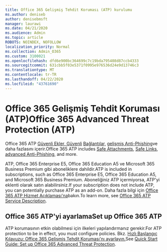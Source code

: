 ```yaml
---
title: Office 365 Gelişmiş Tehdit Koruması (ATP) kurulumu
ms.author: deniseb
author: denisebmsft
manager: laurawi
ms.date: 04/21/2020
ms.audience: Admin
ms.topic: article
ROBOTS: NOINDEX, NOFOLLOW
localization_priority: Normal
ms.collection: Admin_O365
ms.custom: 3100021
ms.openlocfilehash: dfd6e900bc364699c7c19bda795408d87ccb4333
ms.sourcegitcommit: 631cbb5f03e5371f0995e976536d24e9d13746c3
ms.translationtype: MT
ms.contentlocale: tr-TR
ms.lasthandoff: 04/22/2020
ms.locfileid: "43761690"
---
```

# <a name="office-365-advanced-threat-protection-atp"></a><span data-ttu-id="0ad23-102">Office 365 Gelişmiş Tehdit Koruması (ATP)</span><span class="sxs-lookup"><span data-stu-id="0ad23-102">Office 365 Advanced Threat Protection (ATP)</span></span>

<span data-ttu-id="0ad23-103">Office 365 ATP [Güvenli Ekler, Güvenli](https://docs.microsoft.com/office365/securitycompliance/atp-safe-attachments) [Bağlantılar,](https://docs.microsoft.com/office365/securitycompliance/atp-safe-links) [gelişmiş Anti-Phishing](https://docs.microsoft.com/office365/securitycompliance/atp-anti-phishing)ve daha fazlasını içerir.</span><span class="sxs-lookup"><span data-stu-id="0ad23-103">Office 365 ATP includes [Safe Attachments](https://docs.microsoft.com/office365/securitycompliance/atp-safe-attachments), [Safe Links](https://docs.microsoft.com/office365/securitycompliance/atp-safe-links), [advanced Anti-Phishing](https://docs.microsoft.com/office365/securitycompliance/atp-anti-phishing), and more.</span></span> 

<span data-ttu-id="0ad23-104">ATP, Office 365 Enterprise E5, Office 365 Education A5 ve Microsoft 365 Business Premium gibi aboneliklere dahildir.</span><span class="sxs-lookup"><span data-stu-id="0ad23-104">ATP is included in subscriptions, such as Office 365 Enterprise E5, Office 365 Education A5, and Microsoft 365 Business Premium.</span></span> <span data-ttu-id="0ad23-105">Aboneliğiniz ATP içermiyorsa, ATP'yi eklenti olarak satın alabilirsiniz.</span><span class="sxs-lookup"><span data-stu-id="0ad23-105">If your subscription does not include ATP, you can potentially purchase ATP as an add-on.</span></span> <span data-ttu-id="0ad23-106">Daha fazla bilgi için [Office 365 ATP Hizmet Açıklaması'na](https://docs.microsoft.com/office365/servicedescriptions/office-365-advanced-threat-protection-service-description)bakın.</span><span class="sxs-lookup"><span data-stu-id="0ad23-106">To learn more, see [Office 365 ATP Service Description](https://docs.microsoft.com/office365/servicedescriptions/office-365-advanced-threat-protection-service-description).</span></span>

## <a name="set-up-office-365-atp"></a><span data-ttu-id="0ad23-107">Office 365 ATP'yi ayarlama</span><span class="sxs-lookup"><span data-stu-id="0ad23-107">Set up Office 365 ATP</span></span>

<span data-ttu-id="0ad23-108">ATP korumasının etkin olabilmesi için ilkeleri yapılandırmanız gerekir.</span><span class="sxs-lookup"><span data-stu-id="0ad23-108">For ATP protection to be in effect, you must configure policies.</span></span> <span data-ttu-id="0ad23-109">Bkz. [Hızlı Başlangıç Kılavuzu: Office 365 Gelişmiş Tehdit Koruması'nı ayarlayın.](https://docs.microsoft.com/office365/securitycompliance/checklist-atp-setup)</span><span class="sxs-lookup"><span data-stu-id="0ad23-109">See [Quick Start Guide: Set up Office 365 Advanced Threat Protection](https://docs.microsoft.com/office365/securitycompliance/checklist-atp-setup).</span></span>

